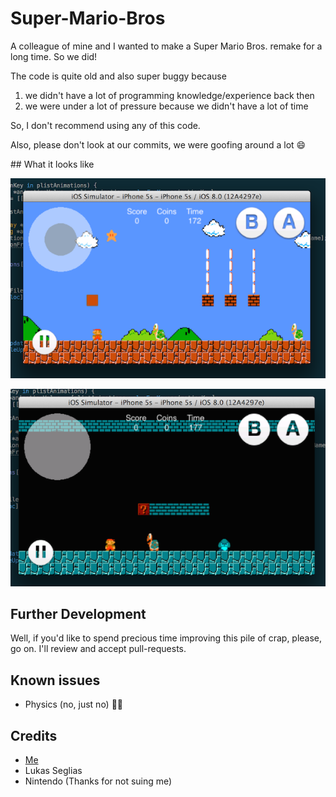 Super-Mario-Bros
================

A colleague of mine and I wanted to make a Super Mario Bros. remake for a long time.
So we did! 

The code is quite old and also super buggy because 

1. we didn't have a lot of programming knowledge/experience back then
2. we were under a lot of pressure because we didn't have a lot of time

So, I don't recommend using any of this code.

Also, please don't look at our commits, we were goofing around a lot 😄

## What it looks like

![](./World1.png)

![](./World2.png)

## Further Development

Well, if you'd like to spend precious time improving this pile of crap, please, go on.
I'll review and accept pull-requests.

## Known issues

- Physics (no, just no) 🐑💨

## Credits
- [Me](http://twitter.com/ilijatovilo)
- Lukas Seglias
- Nintendo (Thanks for not suing me)
